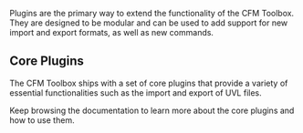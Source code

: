 Plugins are the primary way to extend the functionality of the CFM Toolbox. 
They are designed to be modular and can be used to add support for new import and export formats, as well as new commands.

## Core Plugins

The CFM Toolbox ships with a set of core plugins that provide a variety of essential functionalities such as the import and export of UVL files.

Keep browsing the documentation to learn more about the core plugins and how to use them.
